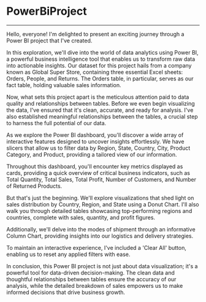 # PowerBiProject
---


Hello, everyone! I'm delighted to present an exciting journey through a Power BI project that I've created.

In this exploration, we'll dive into the world of data analytics using Power BI, a powerful business intelligence tool that enables us to transform raw data into actionable insights. Our dataset for this project hails from a company known as Global Super Store, containing three essential Excel sheets: Orders, People, and Returns. The Orders table, in particular, serves as our fact table, holding valuable sales information.

Now, what sets this project apart is the meticulous attention paid to data quality and relationships between tables. Before we even begin visualizing the data, I've ensured that it's clean, accurate, and ready for analysis. I've also established meaningful relationships between the tables, a crucial step to harness the full potential of our data.

As we explore the Power BI dashboard, you'll discover a wide array of interactive features designed to uncover insights effortlessly. We have slicers that allow us to filter data by Region, State, Country, City, Product Category, and Product, providing a tailored view of our information.

Throughout this dashboard, you'll encounter key metrics displayed as cards, providing a quick overview of critical business indicators, such as Total Quantity, Total Sales, Total Profit, Number of Customers, and Number of Returned Products.

But that's just the beginning. We'll explore visualizations that shed light on sales distribution by Country, Region, and State using a Donut Chart. I'll also walk you through detailed tables showcasing top-performing regions and countries, complete with sales, quantity, and profit figures.

Additionally, we'll delve into the modes of shipment through an informative Column Chart, providing insights into our logistics and delivery strategies.

To maintain an interactive experience, I've included a 'Clear All' button, enabling us to reset any applied filters with ease.

In conclusion, this Power BI project is not just about data visualization; it's a powerful tool for data-driven decision-making. The clean data and thoughtful relationships between tables ensure the accuracy of our analysis, while the detailed breakdown of sales empowers us to make informed decisions that drive business growth.

